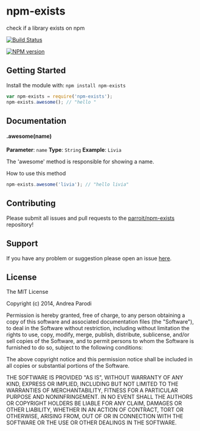 # npm-exists 

check if a library exists on npm

[![Build Status](https://secure.travis-ci.org/parroit/npm-exists.png?branch=master)](http://travis-ci.org/parroit/npm-exists)

[![NPM version](https://badge-me.herokuapp.com/api/npm/npm-exists.png)](http://badges.enytc.com/for/npm/npm-exists) 

## Getting Started
Install the module with: `npm install npm-exists`

```javascript
var npm-exists = require('npm-exists');
npm-exists.awesome(); // "hello "
```

## Documentation

#### .awesome(name)

**Parameter**: `name`
**Type**: `String`
**Example**: `Livia`

The 'awesome' method is responsible for showing a name.

How to use this method

```javascript
npm-exists.awesome('livia'); // "hello livia"
```

## Contributing

Please submit all issues and pull requests to the [parroit/npm-exists](http://github.com/parroit/npm-exists) repository!

## Support
If you have any problem or suggestion please open an issue [here](https://github.com/parroit/npm-exists/issues).

## License

The MIT License

Copyright (c) 2014, Andrea Parodi

Permission is hereby granted, free of charge, to any person
obtaining a copy of this software and associated documentation
files (the "Software"), to deal in the Software without
restriction, including without limitation the rights to use,
copy, modify, merge, publish, distribute, sublicense, and/or sell
copies of the Software, and to permit persons to whom the
Software is furnished to do so, subject to the following
conditions:

The above copyright notice and this permission notice shall be
included in all copies or substantial portions of the Software.

THE SOFTWARE IS PROVIDED "AS IS", WITHOUT WARRANTY OF ANY KIND,
EXPRESS OR IMPLIED, INCLUDING BUT NOT LIMITED TO THE WARRANTIES
OF MERCHANTABILITY, FITNESS FOR A PARTICULAR PURPOSE AND
NONINFRINGEMENT. IN NO EVENT SHALL THE AUTHORS OR COPYRIGHT
HOLDERS BE LIABLE FOR ANY CLAIM, DAMAGES OR OTHER LIABILITY,
WHETHER IN AN ACTION OF CONTRACT, TORT OR OTHERWISE, ARISING
FROM, OUT OF OR IN CONNECTION WITH THE SOFTWARE OR THE USE OR
OTHER DEALINGS IN THE SOFTWARE.